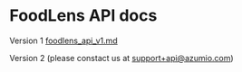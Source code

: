 # FoodLens API docs

Version 1 [foodlens_api_v1.md](foodlens_api_v1.md)

Version 2 (please constact us at [support+api@azumio.com](mailto:support%2Bapi%40azumio.com))
